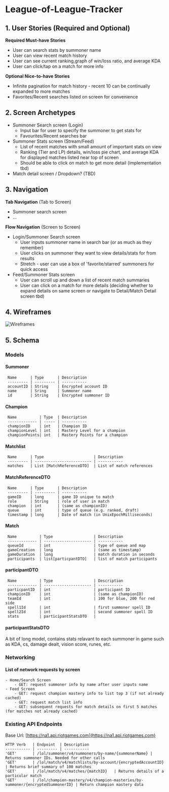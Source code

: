 # League-of-League-Tracker

## 1. User Stories (Required and Optional)

**Required Must-have Stories**

 * User can search stats by summoner name
 * User can view recent match history 
 * User can see current ranking,graph of win/loss ratio, and average KDA
 * User can click/tap on a match for more info

**Optional Nice-to-have Stories**

 * Infinite pagination for match history - recent 10 can be continually expanded to more matches
 * Favorites/Recent searches listed on screen for convenience

## 2. Screen Archetypes

 * Summoner Search screen (Login)
   * Input bar for user to specify the summoner to get stats for
   * Favourites/Recent searches bar
 * Summoner Stats screen (Stream/Feed)
   * List of recent matches with small amount of important stats on view
   * Ranking (Tier and LP) details, win/loss pie chart, and average KDA for displayed matches listed near top of screen
   * Should be able to click on match to get more detail (implementation tbd) 
 * Match detail screen / Dropdown? (TBD) 

## 3. Navigation

**Tab Navigation** (Tab to Screen)

 * Summoner search screen
 * ...

**Flow Navigation** (Screen to Screen)

 * Login/Summoner Search screen
   * User inputs summoner name in search bar (or as much as they remember)
   * User clicks on summoner they want to view details/stats for from results
   * Stretch - user can use a box of 'favorite/starred' summoners for quick access
 * Feed/Summoner Stats screen
   * User can scroll up and down a list of recent match summaries
   * User can click on a match for more details (deciding whether to expand details on same screen or navigate to Detail/Match Detail screen tbd)

## 4. Wireframes
<img src='https://github.com/Breakout-Room-2/lol-tracker/blob/master/wireframes.jpg' title='Wireframes' width='' alt='Wireframes' />

## 5. Schema

### Models

#### Summoner
     Name      | Type      | Description
     --------- | --------- | -----------
     accountID | String    | Encrypted account ID
     name      | Sring     | Summoner name
     id        | String    | Encrypted summoner ID

#### Champion
     Name          | Type  | Description
     ------------- | ----- | -----------
     championID    | int   | Champion ID
     championLevel | int   | Mastery Level for a champion
     championPoints| int   | Mastery Points for a champion

#### Matchlist
     Name      | Type                      | Description
     --------- | ------------------------- | -----------
     matches   | List [MatchReferenceDTO]  | List of match references

#### MatchReferenceDTO
     Name      | Type      | Description
     --------- | --------- | -----------
     gameID    | long      | game ID unique to match
     role      | String    | role of user in match 
     champion  | int       | (same as championID)
     queue     | int       | type of queue (e.g. ranked, draft)
     timestamp | long      | Date of match (in UnixEpochMilliseconds)

#### Match
     Name          | Type                  | Description
     ------------- | --------------------- | -----------
     queueId       | int                   | type of queue and map
     gameCreation  | long                  | (same as timestamp)
     gameDuration  | long                  | match duration in seconds
     participants  | list[particpantDTO]   | list of match participants

#### participantDTO
     Name          | Type                  | Description
     ------------- | --------------------- | -----------
     particpantID  | int                   | participant ID
     championID    | int                   | (same as championID)
     teamId        | int                   | 100 for blue, 200 for red side
     spell1Id      | int                   | first summoner spell ID
     spell2Id      | int                   | second summoner spell ID
     stats         | participantStatsDTO   | 

#### participantStatsDTO
A bit of long model, contains stats relavant to each summoner in game such as
KDA, cs, damage dealt, vision score, runes, etc.

### Networking

#### List of network requests by screen
    - Home/Search Screen
        - GET: request summoner info by name after user inputs name
    - Feed Screen
        - GET: request champion mastery info to list top 3 (if not already cached) 
        - GET: request match list info
        - GET: subsequent requests for match details on first 5 matches (for matches not already cached)

### Existing API Endpoints

Base Url: [https://na1.api.riotgames.com](https://na1.api.riotgames.com)

    HTTP Verb   | Endpoint  | Description
    ----------- | --------- | -----------
    'GET'       | /lol/summoner/v4/summoners/by-name/{summonerName} | Returns summoner IDs. Needed for other calls
    'GET'       | /lol/match/v4/matchlists/by-account/{encryptedAccountID} | Returns brief summary of 100 matches
    'GET'       | /lol/match/v4/matches/{matchID}   | Returns details of a particular match
    'GET'       | /lol/champion-mastery/v4/champion-masteries/by-summoner/{encryptedSummonerID} | Return champion mastery data
